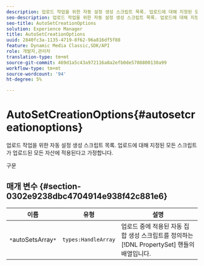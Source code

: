 ```yaml
---
description: 업로드 작업을 위한 자동 설정 생성 스크립트 목록. 업로드에 대해 지정된 모든 스크립트가 업로드된 모든 자산에 적용된다고 가정합니다.
seo-description: 업로드 작업을 위한 자동 설정 생성 스크립트 목록. 업로드에 대해 지정된 모든 스크립트가 업로드된 모든 자산에 적용된다고 가정합니다.
seo-title: AutoSetCreationOptions
solution: Experience Manager
title: AutoSetCreationOptions
uuid: 2840fc3a-1135-4719-8f62-96a816df5f88
feature: Dynamic Media Classic,SDK/API
role: 개발자,관리자
translation-type: tm+mt
source-git-commit: 469d1a5c43a972116a8a2efb0de5708800130a99
workflow-type: tm+mt
source-wordcount: '94'
ht-degree: 5%

---
```



# AutoSetCreationOptions{#autosetcreationoptions}

업로드 작업을 위한 자동 설정 생성 스크립트 목록. 업로드에 대해 지정된 모든 스크립트가 업로드된 모든 자산에 적용된다고 가정합니다.

구문

## 매개 변수 {#section-0302e9238dbc4704914e938f42c881e6}

| 이름 | 유형 | 설명 |
|---|---|---|
| `*`autoSetsArray`*` | `types:HandleArray` | 업로드 중에 적용된 자동 집합 생성 스크립트를 정의하는 [!DNL PropertySet] 핸들의 배열입니다. |

